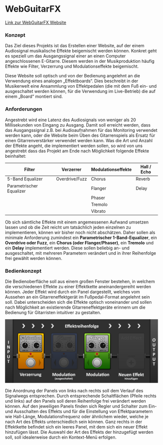 WebGuitarFX
=============

[Link zur WebGuitarFX Website](https://pieterhaase.github.io/WebGuitarFX/index.html)

### Konzept
Das Ziel dieses Projekts ist das Erstellen einer Website, auf der einem Audiosignal musikalische Effekte beigemischt werden können. Konkret geht es speziell um das Ausgangssignal einer an einen Computer angeschlossenen E-Gitarre.
Diesem werden in der Musikproduktion häufig Effekte wie Filter, Verzerrung und Modulationseffekte beigemischt.
	
Diese Website soll optisch und von der Bedienung angelehnt an die Verwendung eines analogen „Effektboards“. Dies beschreibt in der Musikerwelt eine Ansammlung von Effektpedalen (die mit dem Fuß ein- und ausgeschaltet werden können, für die Verwendung im Live-Betrieb) die auf einem „Board“ montiert sind.


### Anforderungen
Angestrebt wird eine Latenz des Audiosignals von weniger als 20 Millisekunden von Eingang zu Ausgang. Damit soll erreicht werden, dass das Ausgangssignal z.B. bei Audioaufnahmen für das Monitoring verwendet werden kann, oder die Website beim Üben des Gitarrenspiels als Ersatz für einen Gitarrenverstärker verwendet werden kann.
Was die Art und Anzahl der Effekte angeht, die implementiert werden sollen, so wird von uns angestrebt dass das Projekt am Ende nach Möglichkeit folgende Effekte beinhaltet:

| Filter                   | Verzerrer      | Modulationseffekte | Hall / Echo |
| -------------------------|----------------| -------------------|-------------|
| 5-Band Equalizer         | Overdrive/Fuzz | Chorus             | Reverb      |
| Parametrischer Equalizer |                | Flanger            | Delay       |
|                          |                | Phaser             |             |
|                          |                | Tremolo            |             |
|                          |                | Vibrato            |             |

Ob sich sämtliche Effekte mit einem angemessenen Aufwand umsetzen lassen und ob die Zeit reicht um tatsächlich jeden einzelnen zu implementieren, können wir bisher noch nicht abschätzen.
Daher sollen als minimale Anforderung zumindest ein **Parametrischer 1-Band-Equalizer**, ein **Overdrive oder Fuzz**, ein **Chorus (oder Flanger/Phaser)**, ein **Tremolo** und ein **Delay** implementiert werden.
Diese sollen beliebig an- und ausgeschaltet, mit mehreren Parametern verändert und in ihrer Reihenfolge frei gewählt werden können.


### Bedienkonzept
Die Bedienoberfläche soll aus einem großen Fenster bestehen, in welchem die verschiedenen Effekte zu einer Effektkette aneinandergereiht werden können. Jeder Effekt wird durch ein Panel dargestellt, welches vom Aussehen an ein Gitarreneffektgerät im Fußpedal-Format angelehnt sein soll. Dabei unterscheiden sich die Effekte optisch voneinander und sollen nach Möglichkeit an existierende Gitarreneffektgeräte erinnern um die Bedienung für Gitarristen intuitiver zu gestalten.

![alt text](https://github.com/PieterHaase/WebGuitarFX/blob/gh-pages/media/UI_Mockup.png "Mockup des User-Interface")

Die Anordnung der Panels von links nach rechts soll dem Verlauf des Signalwegs entsprechen. Durch entsprechende Schaltflächen (Pfeile rechts und links) auf den Panels soll deren Reihenfolge frei verändert werden können.
Auf den jeweiligen Panels finden sich Regler und Schalter zum Ein- und Ausschalten des Effekts und für die Einstellung von Effektparametern wie Hall-Länge, Modulationsfrequenz oder ähnlichem wieder, welche je nach Art des Effekts unterschiedlich sein können. Ganz rechts in der Effektkette befindet sich ein leeres Panel, mit dem sich ein neuer Effekt hinzufügen lässt. Die Auswahl der Art des Effekts der hinzugefügt werden soll, soll idealerweise durch ein Kontext-Menü erfolgen.
